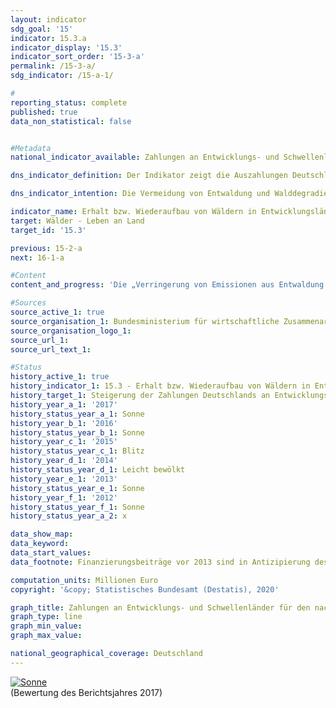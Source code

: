 ```yaml
---                   
layout: indicator                   
sdg_goal: '15'                   
indicator: 15.3.a                   
indicator_display: '15.3'                   
indicator_sort_order: '15-3-a'                   
permalink: /15-3-a/                   
sdg_indicator: /15-a-1/                   

#                   
reporting_status: complete                   
published: true                   
data_non_statistical: false                   


#Metadata                   
national_indicator_available: Zahlungen an Entwicklungs- und Schwellenländer für den nachgewiesenen Erhalt bzw. Wiederaufbau von Wäldern unter dem REDD+-Regelwerk                   

dns_indicator_definition: Der Indikator zeigt die Auszahlungen Deutschlands an Entwicklungs- und Schwellenländer für den nachgewiesenen Erhalt bzw. Wiederaufbau von Wäldern unter dem REDD+-Regelwerk.<sub> Text aus dem Indikatorenbericht 2018</sub>                   

dns_indicator_intention: Die Vermeidung von Entwaldung und Walddegradierung (Schädigung), eine nachhaltige Waldbewirtschaftung sowie der Wiederaufbau von Wäldern und Aufforstung tragen mittelbar und unmittelbar zur Minderung des CO<sub>2</sub>-Ausstoßes und zur Speicherung von Kohlenstoff bei. Das REDD+-Regelwerk sieht vor, dass ergebnisbasierte Zahlungen für messbare und nachgewiesene CO<sub>2</sub>-Emissionsminderungen geleistet werden. Ziel ist es, diese Zahlungen von Deutschland an Entwicklungs- und Schwellenländer bis 2030 zu steigern.<sub> Text aus dem Indikatorenbericht 2018</sub>                   

indicator_name: Erhalt bzw. Wiederaufbau von Wäldern in Entwicklungsländern unter dem REDD+-Regelwerk                   
target: Wälder - Leben an Land                   
target_id: '15.3'                   

previous: 15-2-a                   
next: 16-1-a                   

#Content                    
content_and_progress: 'Die „Verringerung von Emissionen aus Entwaldung und Degradierung von Wäldern“ (Reducing Emissions from Deforestation and Forest Degradation, REDD+) ist ein Finanzierungsinstrument zum Schutz von Wäldern und ihrer Biodiversität, welches von der internationalen Gemeinschaft entwickelt wurde. REDD+ belohnt Regierungen und lokale Gemeinschaften finanziell dafür, dass sie die Entwaldung und damit Emissionen nachweislich reduzieren. Die ausgezahlten Beträge orientieren sich dabei am Umfang der reduzierten Emissionen bzw. des gespeicherten Kohlenstoffs. REDD+-Gelder werden nur ausgezahlt, wenn die Entwaldung nachweislich reduziert wurde – sie sind also ergebnisbasiert. Folglich können sich Schwankungen des Indikators im Zeitverlauf ergeben, obwohl das Niveau der zugesagten Zahlungen über die Jahre gleich bleibt.<br><br>Der Indikator umfasst nur einen Teil der öffentlichen Entwicklungsausgaben für den Erhalt, die nachhaltige Bewirtschaftung und den Wiederaufbau von Wäldern, da die Bundesregierung sich nicht nur im Rahmen von REDD+, sondern auch über andere Programme und Initiativen für nachhaltige Waldentwicklung in Entwicklungs- und Schwellenländern einsetzt.<br><br>Zahlungen unter dem REDD+-Regelwerk sind auch Bestandteil der Klimafinanzierung (Indikator 13.1.b), da vor allem der Erhalt von Wäldern der Verringerung von Emissionen dient.<br><br>Datenquellen für den Indikator sind die Finanzberichte des Bundesministeriums für wirtschaftliche Zusammenarbeit und Entwicklung sowie des Bundesministeriums für Umwelt, Naturschutz und nukleare Sicherheit. Die Daten werden seit 2008 jährlich erfasst.<br><br>Im Betrachtungszeitraum 2009 bis 2017 entwickelte sich der Indikator sehr ungleichmäßig. Nach einem Anstieg von 3,0 Millionen Euro im Jahr 2009 auf 20,0 Millionen Euro im Jahr 2010 sanken die Zahlungen im Jahr 2011 auf 12,0 Millionen Euro, um anschließend auf 36,3 Millionen Euro im Jahr 2013 stark zu steigen. In den beiden darauffolgenden Jahren gingen die Zahlungen zurück und lagen im Jahr 2015 mit 15,7 Millionen Euro unter dem Niveau von 2010, um in den Jahren 2016 und 2017 wieder kräftig anzusteigen. Mit 68,0 Millionen Euro liegen die Zahlungen im Jahr 2017 auf dem bisherigen Höchstwert und haben sich im Vergleich zum Jahr 2013 nahezu verdoppelt. Von diesem Betrag flossen 58,9 Millionen Euro an multilaterale Programme und 9,1 Millionen Euro an bilaterale Programme. In der Entwicklung des Indikators ist seit 2010 kein eindeutiger Trend erkennbar. Nach starken Zuwächsen der Zahlungen folgten stets Rückgänge.<sub> Text aus dem Indikatorenbericht 2018</sub>'                   

#Sources
source_active_1: true                           
source_organisation_1: Bundesministerium für wirtschaftliche Zusammenarbeit und Entwicklung (BMZ)                           
source_organisation_logo_1:                            
source_url_1:                            
source_url_text_1:                            

#Status                   
history_active_1: true                   
history_indicator_1: 15.3 - Erhalt bzw. Wiederaufbau von Wäldern in Entwicklungsländern unter dem REDD+-Regelwerk                   
history_target_1: Steigerung der Zahlungen Deutschlands an Entwicklungs- und Schwellenländer bis 2030
history_year_a_1: '2017'                           
history_status_year_a_1: Sonne
history_year_b_1: '2016'                           
history_status_year_b_1: Sonne
history_year_c_1: '2015'                           
history_status_year_c_1: Blitz
history_year_d_1: '2014'                           
history_status_year_d_1: Leicht bewölkt
history_year_e_1: '2013'                           
history_status_year_e_1: Sonne
history_year_f_1: '2012'                           
history_status_year_f_1: Sonne
history_status_year_a_2: x

data_show_map:                    
data_keyword:                    
data_start_values:                    
data_footnote: Finanzierungsbeiträge vor 2013 sind in Antizipierung des REDD+-Regelwerks erfolgt                   

computation_units: Millionen Euro                   
copyright: '&copy; Statistisches Bundesamt (Destatis), 2020'                   

graph_title: Zahlungen an Entwicklungs- und Schwellenländer für den nachgewiesenen Erhalt bzw. Wiederaufbau von Wäldern unter dem REDD+-Regelwerk                   
graph_type: line                   
graph_min_value:                    
graph_max_value:                    

national_geographical_coverage: Deutschland                   
---
```

<div>                           
  <div class="my-header">                           
    <a href="https://nachhaltige-entwicklung-deutschland.github.io/open-sdg-site-starter/status/"><img src="https://g205sdgs.github.io/sdg-indicators/public/Wettersymbole/Sonne.png" alt="Sonne" />                           
    </a>                           
  </div>
  <div class="my-header-note">
    <span>(Bewertung des Berichtsjahres 2017)</span>
  </div>                           
</div>